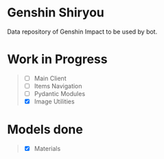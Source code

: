 # Genshin Shiryou

Data repository of Genshin Impact to be used by bot.

# Work in Progress

> * [ ] Main Client
> * [ ] Items Navigation
> * [ ] Pydantic Modules
> * [X] Image Utilities

# Models done

> * [X] Materials
